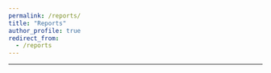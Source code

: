 ```yaml
---
permalink: /reports/
title: "Reports"
author_profile: true
redirect_from: 
  - /reports
---
```


---

